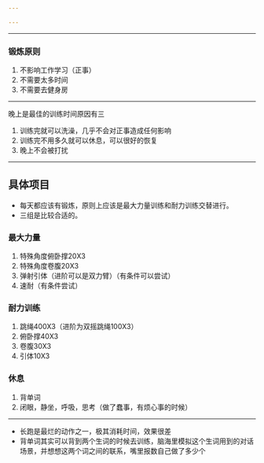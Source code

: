 ```yaml
---

---
```


---
### 锻炼原则
1. 不影响工作学习（正事）
2. 不需要太多时间
3. 不需要去健身房


---
晚上是最佳的训练时间原因有三
1. 训练完就可以洗澡，几乎不会对正事造成任何影响
2. 训练完不用多久就可以休息，可以很好的恢复
3. 晚上不会被打扰
----
## 具体项目
- 每天都应该有锻炼，原则上应该是最大力量训练和耐力训练交替进行。
- 三组是比较合适的。
### 最大力量
1. 特殊角度俯卧撑20X3
2. 特殊角度卷腹20X3
3. 弹射引体（进阶可以是双力臂）（有条件可以尝试）
4. 速耐（有条件尝试）

### 耐力训练
1. 跳绳400X3（进阶为双摇跳绳100X3）
2. 俯卧撑40X3
3. 卷腹30X3
4. 引体10X3

### 休息
1. 背单词
2. 闭眼，静坐，呼吸，思考（做了蠢事，有烦心事的时候）

----
- 长跑是最烂的动作之一，极其消耗时间，效果很差
- 背单词其实可以背到两个生词的时候去训练，脑海里模拟这个生词用到的对话场景，并想想这两个词之间的联系，嘴里报数自己做了多少个